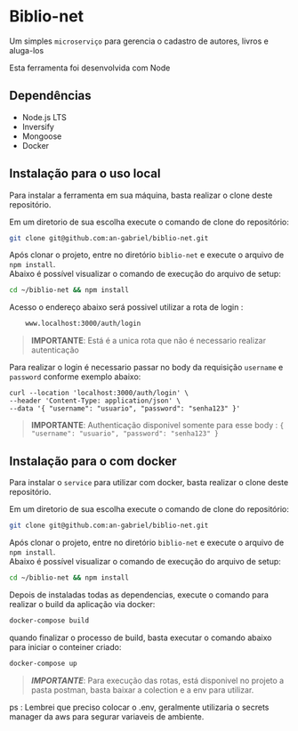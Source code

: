 # Biblio-net

Um simples `microserviço` para gerencia o cadastro de autores, livros e aluga-los

Esta ferramenta foi desenvolvida com Node

## Dependências
- Node.js LTS
- Inversify
- Mongoose
- Docker

## Instalação para o uso local
Para instalar a ferramenta em sua máquina, basta realizar o clone deste repositório.<br>

Em um diretorio de sua escolha execute o comando de clone do repositório:
```bash
git clone git@github.com:an-gabriel/biblio-net.git
```

Após clonar o projeto, entre no diretório `biblio-net` e execute o arquivo de `npm install`.<br>
Abaixo é possível visualizar o comando de execução do arquivo de setup:

```bash
cd ~/biblio-net && npm install
```

Acesso o endereço abaixo será possivel utilizar a rota de login : 
```bash
    www.localhost:3000/auth/login
```
>__IMPORTANTE__: Está é a unica rota que não é necessario realizar autenticação

Para realizar o login é necessario passar no body da requisição `username` e `password` conforme exemplo abaixo:
```CURL
curl --location 'localhost:3000/auth/login' \
--header 'Content-Type: application/json' \
--data '{ "username": "usuario", "password": "senha123" }'
```
>__IMPORTANTE__: Authenticação disponivel somente para esse body : `{ "username": "usuario", "password": "senha123" }`

## Instalação para o com docker

Para instalar o `service` para utilizar com docker, basta realizar o clone deste repositório.<br>

Em um diretorio de sua escolha execute o comando de clone do repositório:
```bash
git clone git@github.com:an-gabriel/biblio-net.git
```

Após clonar o projeto, entre no diretório `biblio-net` e execute o arquivo de `npm install`.<br>
Abaixo é possível visualizar o comando de execução do arquivo de setup:

```bash
cd ~/biblio-net && npm install
```

Depois de instaladas todas as dependencias, execute o comando para realizar o build da aplicação via docker:

```bash
docker-compose build
```

quando finalizar o processo de build, basta executar o comando abaixo para iniciar o conteiner criado:

```bash
docker-compose up
```



>___IMPORTANTE___: Para execução das rotas, está disponivel no projeto a pasta postman, basta baixar a colection e a env para utilizar.

ps : Lembrei que preciso colocar o .env, geralmente utilizaria o secrets manager da aws para segurar variaveis de ambiente. 

